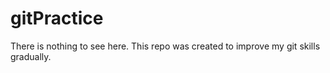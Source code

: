 # gitPractice
There is nothing to see here. This repo was created to improve my git skills gradually. 
